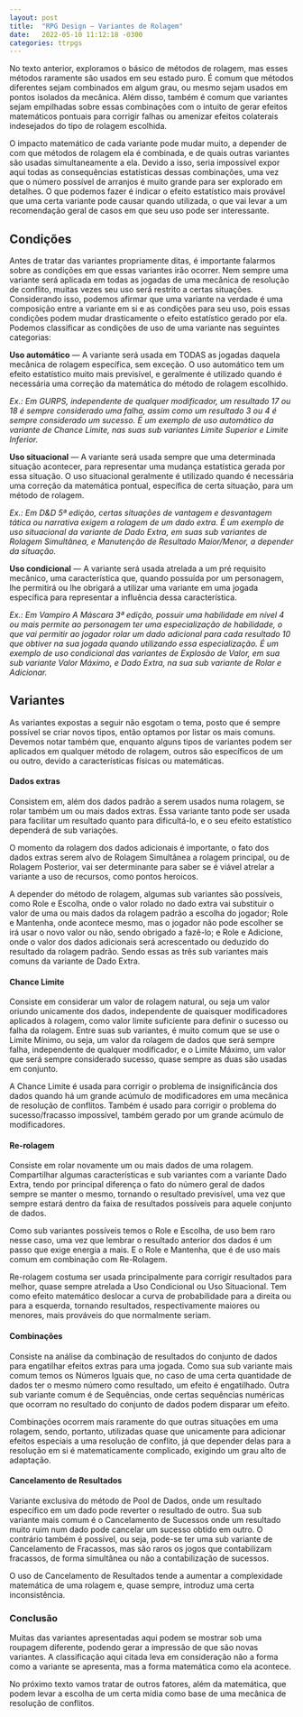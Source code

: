 ```yaml
---
layout: post
title:  "RPG Design — Variantes de Rolagem"
date:   2022-05-10 11:12:18 -0300
categories: ttrpgs
---
```


No texto anterior, exploramos o básico de métodos de rolagem, mas esses métodos raramente são usados em seu estado puro. É comum que métodos diferentes sejam combinados em algum grau, ou mesmo sejam usados em pontos isolados da mecânica. Além disso, também é comum que variantes sejam empilhadas sobre essas combinações com o intuito de gerar efeitos matemáticos pontuais para corrigir falhas ou amenizar efeitos colaterais indesejados do tipo de rolagem escolhida.

O impacto matemático de cada variante pode mudar muito, a depender de com que métodos de rolagem ela é combinada, e de quais outras variantes são usadas simultaneamente a ela. Devido a isso, seria impossível expor aqui todas as consequências estatísticas dessas combinações, uma vez que o número possível de arranjos é muito grande para ser explorado em detalhes. O que podemos fazer é indicar o efeito estatístico mais provável que uma certa variante pode causar quando utilizada, o que vai levar a um recomendação geral de casos em que seu uso pode ser interessante.

## Condições

Antes de tratar das variantes propriamente ditas, é importante falarmos sobre as condições em que essas variantes irão ocorrer. Nem sempre uma variante será aplicada em todas as jogadas de uma mecânica de resolução de conflito, muitas vezes seu uso será restrito a certas situações. Considerando isso, podemos afirmar que uma variante na verdade é uma composição entre a variante em si e as condições para seu uso, pois essas condições podem mudar drasticamente o efeito estatístico gerado por ela. Podemos classificar as condições de uso de uma variante nas seguintes categorias:

**Uso automático** — A variante será usada em TODAS as jogadas daquela mecânica de rolagem específica, sem exceção. O uso automático tem um efeito estatístico muito mais previsível, e geralmente é utilizado quando é necessária uma correção da matemática do método de rolagem escolhido.

*Ex.: Em GURPS, independente de qualquer modificador, um resultado 17 ou 18 é sempre considerado uma falha, assim como um resultado 3 ou 4 é sempre considerado um sucesso. É um exemplo de uso automático da variante de Chance Limite, nas suas sub variantes Limite Superior e Limite Inferior.*

**Uso situacional** — A variante será usada sempre que uma determinada situação acontecer, para representar uma mudança estatística gerada por essa situação. O uso situacional geralmente é utilizado quando é necessária uma correção da matemática pontual, específica de certa situação, para um método de rolagem.

*Ex.: Em D&D 5ª edição, certas situações de vantagem e desvantagem tática ou narrativa exigem a rolagem de um dado extra. É um exemplo de uso situacional da variante de Dado Extra, em suas sub variantes de Rolagem Simultânea, e Manutenção de Resultado Maior/Menor, a depender da situação.*

**Uso condicional** — A variante será usada atrelada a um pré requisito mecânico, uma característica que, quando possuída por um personagem, lhe permitirá ou lhe obrigará a utilizar uma variante em uma jogada específica para representar a influência dessa característica.

*Ex.: Em Vampiro A Máscara 3ª edição, possuir uma habilidade em nível 4 ou mais permite ao personagem ter uma especialização de habilidade, o que vai permitir ao jogador rolar um dado adicional para cada resultado 10 que obtiver na sua jogada quando utilizando essa especialização. É um exemplo de uso condicional das variantes de Explosão de Valor, em sua sub variante Valor Máximo, e Dado Extra, na sua sub variante de Rolar e Adicionar.*

## Variantes

As variantes expostas a seguir não esgotam o tema, posto que é sempre possível se criar novos tipos, então optamos por listar os mais comuns. Devemos notar também que, enquanto alguns tipos de variantes podem ser aplicados em qualquer método de rolagem, outros são específicos de um ou outro, devido a características físicas ou matemáticas.

#### Dados extras

Consistem em, além dos dados padrão a serem usados numa rolagem, se rolar também um ou mais dados extras. Essa variante tanto pode ser usada para facilitar um resultado quanto para dificultá-lo, e o seu efeito estatístico dependerá de sub variações.

O momento da rolagem dos dados adicionais é importante, o fato dos dados extras serem alvo de Rolagem Simultânea a rolagem principal, ou de Rolagem Posterior, vai ser determinante para saber se é viável atrelar a variante a uso de recursos, como pontos heroicos.

A depender do método de rolagem, algumas sub variantes são possíveis, como Role e Escolha, onde o valor rolado no dado extra vai substituir o valor de uma ou mais dados da rolagem padrão a escolha do jogador; Role e Mantenha, onde acontece mesmo, mas o jogador não pode escolher se irá usar o novo valor ou não, sendo obrigado a fazê-lo; e Role e Adicione, onde o valor dos dados adicionais será acrescentado ou deduzido do resultado da rolagem padrão. Sendo essas as três sub variantes mais comuns da variante de Dado Extra.

#### Chance Limite

Consiste em considerar um valor de rolagem natural, ou seja um valor oriundo unicamente dos dados, independente de quaisquer modificadores aplicados à rolagem, como valor limite suficiente para definir o sucesso ou falha da rolagem. Entre suas sub variantes, é muito comum que se use o Limite Mínimo, ou seja, um valor da rolagem de dados que será sempre falha, independente de qualquer modificador, e o Limite Máximo, um valor que será sempre considerado sucesso, quase sempre as duas são usadas em conjunto.

A Chance Limite é usada para corrigir o problema de insignificância dos dados quando há um grande acúmulo de modificadores em uma mecânica de resolução de conflitos. Também é usado para corrigir o problema do sucesso/fracasso impossível, também gerado por um grande acúmulo de modificadores.

#### Re-rolagem

Consiste em rolar novamente um ou mais dados de uma rolagem. Compartilhar algumas características e sub variantes com a variante Dado Extra, tendo por principal diferença o fato do número geral de dados sempre se manter o mesmo, tornando o resultado previsível, uma vez que sempre estará dentro da faixa de resultados possíveis para aquele conjunto de dados.

Como sub variantes possíveis temos o Role e Escolha, de uso bem raro nesse caso, uma vez que lembrar o resultado anterior dos dados é um passo que exige energia a mais. E o Role e Mantenha, que é de uso mais comum em combinação com Re-Rolagem.

Re-rolagem costuma ser usada principalmente para corrigir resultados para melhor, quase sempre atrelada a Uso Condicional ou Uso Situacional. Tem como efeito matemático deslocar a curva de probabilidade para a direita ou para a esquerda, tornando resultados, respectivamente maiores ou menores, mais prováveis do que normalmente seriam.

#### Combinações

Consiste na análise da combinação de resultados do conjunto de dados para engatilhar efeitos extras para uma jogada. Como sua sub variante mais comum temos os Números Iguais que, no caso de uma certa quantidade de dados ter o mesmo número como resultado, um efeito é engatilhado. Outra sub variante comum é de Sequências, onde certas sequências numéricas que ocorram no resultado do conjunto de dados podem disparar um efeito.

Combinações ocorrem mais raramente do que outras situações em uma rolagem, sendo, portanto, utilizadas quase que unicamente para adicionar efeitos especiais a uma resolução de conflito, já que depender delas para a resolução em si é matematicamente complicado, exigindo um grau alto de adaptação.

#### Cancelamento de Resultados

Variante exclusiva do método de Pool de Dados, onde um resultado específico em um dado pode reverter o resultado de outro. Sua sub variante mais comum é o Cancelamento de Sucessos onde um resultado muito ruim num dado pode cancelar um sucesso obtido em outro. O contrário também é possível, ou seja, pode-se ter uma sub variante de Cancelamento de Fracassos, mas são raros os jogos que contabilizam fracassos, de forma simultânea ou não a contabilização de sucessos.

O uso de Cancelamento de Resultados tende a aumentar a complexidade matemática de uma rolagem e, quase sempre, introduz uma certa inconsistência.

### Conclusão

Muitas das variantes apresentadas aqui podem se mostrar sob uma roupagem diferente, podendo gerar a impressão de que são novas variantes. A classificação aqui citada leva em consideração não a forma como a variante se apresenta, mas a forma matemática como ela acontece.

No próximo texto vamos tratar de outros fatores, além da matemática, que podem levar a escolha de um certa mídia como base de uma mecânica de resolução de conflitos.
